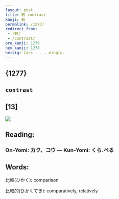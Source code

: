 ```yaml
---
layout: post
title: 較 contrast
kanji: 較
permalink: /1277/
redirect_from:
 - /較/
 - /contrast/
pre_kanji: 1276
nex_kanji: 1278
heisig: Cars . . . mingle.
---
```


## {1277}

## `contrast`

## [13]

<div class="stroke"><img src="E8BC83.png" /></div>

## Reading:

### On-Yomi: カク、コウ &mdash; Kun-Yomi: くら.べる

## Words:

比較(ひかく): comparison

比較的(ひかくてき): comparatively, relatively
